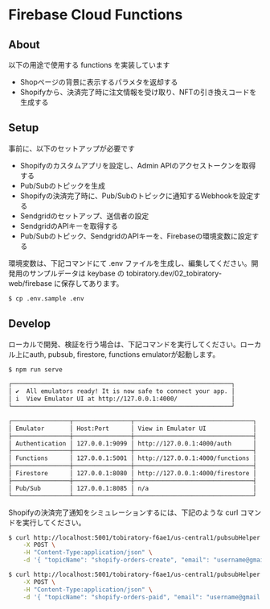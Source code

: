 # Firebase Cloud Functions

## About

以下の用途で使用する functions を実装しています

- Shopページの背景に表示するパラメタを返却する
- Shopifyから、決済完了時に注文情報を受け取り、NFTの引き換えコードを生成する

## Setup

事前に、以下のセットアップが必要です

- Shopifyのカスタムアプリを設定し、Admin APIのアクセストークンを取得する
- Pub/Subのトピックを生成
- Shopifyの決済完了時に、Pub/Subのトピックに通知するWebhookを設定する
- Sendgridのセットアップ、送信者の設定
- SendgridのAPIキーを取得する
- Pub/Subのトピック、SendgridのAPIキーを、Firebaseの環境変数に設定する

環境変数は、下記コマンドにて .env ファイルを生成し、編集してください。開発用のサンプルデータは keybase の tobiratory.dev/02_tobiratory-web/firebase に保存してあります。

```sh
$ cp .env.sample .env
```

## Develop

ローカルで開発、検証を行う場合は、下記コマンドを実行してください。ローカル上にauth, pubsub, firestore, functions emulatorが起動します。

```sh
$ npm run serve

┌─────────────────────────────────────────────────────────────┐
│ ✔  All emulators ready! It is now safe to connect your app. │
│ i  View Emulator UI at http://127.0.0.1:4000/               │
└─────────────────────────────────────────────────────────────┘

┌────────────────┬────────────────┬─────────────────────────────────┐
│ Emulator       │ Host:Port      │ View in Emulator UI             │
├────────────────┼────────────────┼─────────────────────────────────┤
│ Authentication │ 127.0.0.1:9099 │ http://127.0.0.1:4000/auth      │
├────────────────┼────────────────┼─────────────────────────────────┤
│ Functions      │ 127.0.0.1:5001 │ http://127.0.0.1:4000/functions │
├────────────────┼────────────────┼─────────────────────────────────┤
│ Firestore      │ 127.0.0.1:8080 │ http://127.0.0.1:4000/firestore │
├────────────────┼────────────────┼─────────────────────────────────┤
│ Pub/Sub        │ 127.0.0.1:8085 │ n/a                             │
└────────────────┴────────────────┴─────────────────────────────────┘
```

Shopifyの決済完了通知をシミュレーションするには、下記のような curl コマンドを実行してください。

```sh
$ curl http://localhost:5001/tobiratory-f6ae1/us-central1/pubsubHelper \
    -X POST \
    -H "Content-Type:application/json" \
    -d '{ "topicName": "shopify-orders-create", "email": "username@gmail.com", "name": "#1001", "payment_gateway_names":"暗号資産", "total_price": 200, "line_items": [{"id":"31", "price":"100", "quantity":1}, {"id":"32", "price":"100", "quantity":1}] }'
```

```sh
$ curl http://localhost:5001/tobiratory-f6ae1/us-central1/pubsubHelper \
    -X POST \
    -H "Content-Type:application/json" \
    -d '{ "topicName": "shopify-orders-paid", "email": "username@gmail.com", "name": "#1001", "line_items": [{"id":"31"}, {"id":"32"}] }'
```
